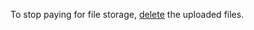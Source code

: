 To stop paying for file storage, [delete](../../../storage/operations/objects/delete.md) the uploaded files.

